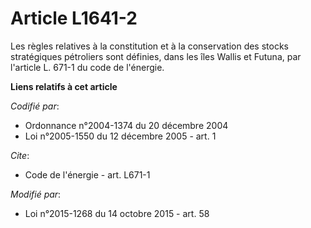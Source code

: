 # Article L1641-2

Les règles relatives à la constitution et à la conservation des stocks stratégiques pétroliers sont définies, dans les îles
Wallis et Futuna, par                                                 l'article L. 671-1 du code de l'énergie.

**Liens relatifs à cet article**

_Codifié par_:

  - Ordonnance n°2004-1374 du 20 décembre 2004
  - Loi n°2005-1550 du 12 décembre 2005 - art. 1

_Cite_:

  - Code de l'énergie - art. L671-1

_Modifié par_:

  - Loi n°2015-1268 du 14 octobre 2015 - art. 58
